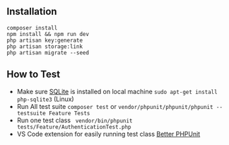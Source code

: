 ## Installation
```
composer install
npm install && npm run dev
php artisan key:generate
php artisan storage:link
php artisan migrate --seed
```

## How to Test
- Make sure [SQLite](https://www.sqlite.org/download.html) is installed on local machine
```sudo apt-get install php-sqlite3``` (Linux)
- Run All test suite
```composer test``` or ```vendor/phpunit/phpunit/phpunit --testsuite Feature Tests```
- Run one test class
``` vendor/bin/phpunit tests/Feature/AuthenticationTest.php```
- VS Code extension for easily running test class [Better PHPUnit](https://marketplace.visualstudio.com/items?itemName=calebporzio.better-phpunit)